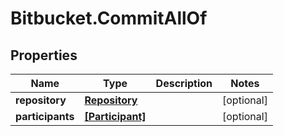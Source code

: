 # Bitbucket.CommitAllOf

## Properties

Name | Type | Description | Notes
------------ | ------------- | ------------- | -------------
**repository** | [**Repository**](Repository.md) |  | [optional] 
**participants** | [**[Participant]**](Participant.md) |  | [optional] 


